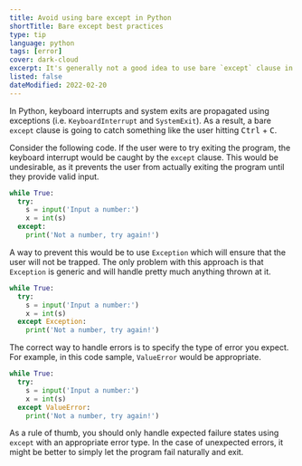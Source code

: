 ```yaml
---
title: Avoid using bare except in Python
shortTitle: Bare except best practices
type: tip
language: python
tags: [error]
cover: dark-cloud
excerpt: It's generally not a good idea to use bare `except` clause in Python, but do you know why?
listed: false
dateModified: 2022-02-20
---
```


In Python, keyboard interrupts and system exits are propagated using exceptions (i.e. `KeyboardInterrupt` and `SystemExit`). As a result, a bare `except` clause is going to catch something like the user hitting <kbd>Ctrl</kbd> + <kbd>C</kbd>.

Consider the following code. If the user were to try exiting the program, the keyboard interrupt would be caught by the `except` clause. This would be undesirable, as it prevents the user from actually exiting the program until they provide valid input.

```py
while True:
  try:
    s = input('Input a number:')
    x = int(s)
  except:
    print('Not a number, try again!')
```

A way to prevent this would be to use `Exception` which will ensure that the user will not be trapped. The only problem with this approach is that `Exception` is generic and will handle pretty much anything thrown at it.

```py
while True:
  try:
    s = input('Input a number:')
    x = int(s)
  except Exception:
    print('Not a number, try again!')
```

The correct way to handle errors is to specify the type of error you expect. For example, in this code sample, `ValueError` would be appropriate.

```py
while True:
  try:
    s = input('Input a number:')
    x = int(s)
  except ValueError:
    print('Not a number, try again!')
```

As a rule of thumb, you should only handle expected failure states using `except` with an appropriate error type. In the case of unexpected errors, it might be better to simply let the program fail naturally and exit.
